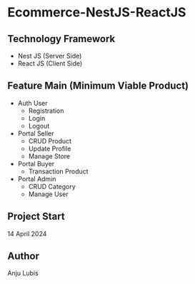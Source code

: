 # Ecommerce-NestJS-ReactJS

## Technology Framework
- Nest JS (Server Side)
- React JS (Client Side)

## Feature Main (Minimum Viable Product)
- Auth User 
    - Registration 
    - Login
    - Logout
- Portal Seller
    - CRUD Product
    - Update Profile
    - Manage Store
- Portal Buyer
    - Transaction Product
- Portal Admin
    - CRUD Category
    - Manage User

## Project Start 
14 April 2024

## Author
Anju Lubis

